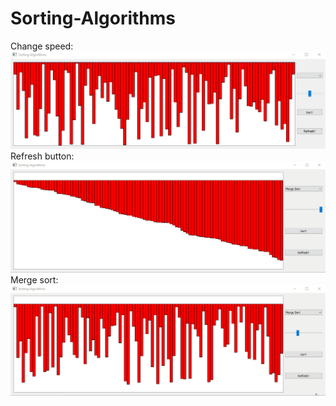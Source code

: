# Sorting-Algorithms

Change speed:
![](img/sorting.gif)
Refresh button:
![](img/sorting2.gif)
Merge sort:
![](img/sorting3.gif)
